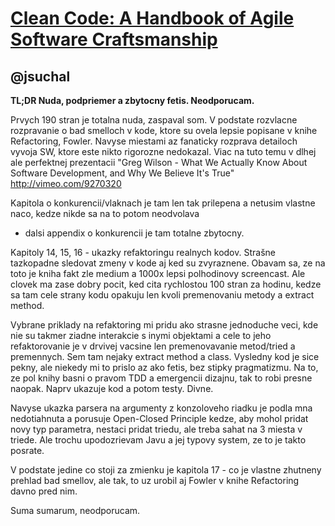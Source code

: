 [Clean Code: A Handbook of Agile Software Craftsmanship](http://www.amazon.com/Clean-Code-Handbook-Software-Craftsmanship/dp/0132350882/)
=========================================================================================================================================

@jsuchal
--------

**TL;DR Nuda, podpriemer a zbytocny fetis. Neodporucam.**

Prvych 190 stran je totalna nuda, zaspaval som. V podstate rozvlacne rozpravanie o bad smelloch v kode, ktore su ovela
 lepsie popisane v knihe Refactoring, Fowler. Navyse miestami az fanaticky rozprava detailoch vyvoja SW, ktore este nikto
 rigorozne nedokazal. Viac na tuto temu v dlhej ale perfektnej prezentacii "Greg Wilson - What We Actually Know About
 Software Development, and Why We Believe It's True" http://vimeo.com/9270320

Kapitola o konkurencii/vlaknach je tam len tak prilepena a netusim vlastne naco, kedze nikde sa na to potom neodvolava
 + dalsi appendix o konkurencii je tam totalne zbytocny.

Kapitoly 14, 15, 16 - ukazky refaktoringu realnych kodov. Strašne tazkopadne sledovat zmeny v kode aj ked su zvyraznene.
 Obavam sa, ze na toto je kniha fakt zle medium a 1000x lepsi polhodinovy screencast. Ale clovek ma zase dobry pocit,
 ked cita rychlostou 100 stran za hodinu, kedze sa tam cele strany kodu opakuju len kvoli premenovaniu metody a extract
 method.

Vybrane priklady na refaktoring mi pridu ako strasne jednoduche veci, kde nie su takmer ziadne interakcie s inymi
 objektami a cele to jeho refaktorovanie je v drvivej vacsine len premenovavanie metod/tried a premennych. Sem tam
 nejaky extract method a class. Vysledny kod je sice pekny, ale niekedy mi to prislo az ako fetis, bez stipky pragmatizmu.
 Na to, ze pol knihy basni o pravom TDD a emergencii dizajnu, tak to robi presne naopak. Naprv ukazuje kod a potom testy.
 Divne.

Navyse ukazka parsera na argumenty z konzoloveho riadku je podla mna nedotiahnuta a porusuje Open-Closed Principle kedze,
 aby mohol pridat novy typ parametra, nestaci pridat triedu, ale treba sahat na 3 miesta v triede. Ale trochu upodozrievam
 Javu a jej typovy system, ze to je takto posrate.

V podstate jedine co stoji za zmienku je kapitola 17 - co je vlastne zhutneny prehlad bad smellov, ale tak, to uz urobil
aj Fowler v knihe Refactoring davno pred nim.

Suma sumarum, neodporucam.